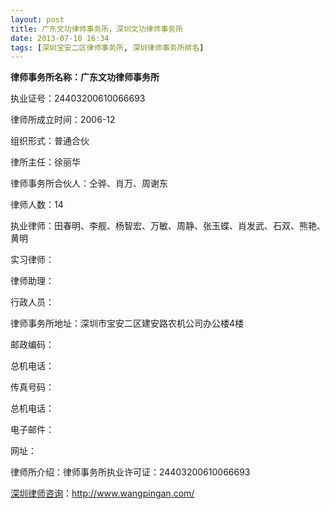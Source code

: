 ```yaml
---
layout: post
title: 广东文功律师事务所，深圳文功律师事务所
date: 2013-07-10 16:34
tags: [深圳宝安二区律师事务所, 深圳律师事务所排名]
---
```

<strong>律师事务所名称：广东文功律师事务所</strong>

执业证号：24403200610066693

律师所成立时间：2006-12

组织形式：普通合伙

律所主任：徐丽华

律师事务所合伙人：仝骅、肖万、周谢东

律师人数：14

执业律师：田春明、李舰、杨智宏、万敏、周静、张玉蝶、肖发武、石双、熊艳、黄明

实习律师：

律师助理：

行政人员：

律师事务所地址：深圳市宝安二区建安路农机公司办公楼4楼

邮政编码：

总机电话：

传真号码：

总机电话：

电子邮件：

网址：

律师所介绍：律师事务所执业许可证：24403200610066693

<a href="http://www.wangpingan.com/">深圳律师咨询</a>：<a href="http://www.wangpingan.com/">http://www.wangpingan.com/</a>

